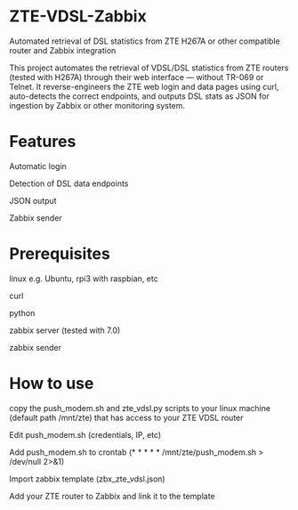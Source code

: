 # ZTE-VDSL-Zabbix
Automated retrieval of DSL statistics from ZTE H267A or other compatible router and Zabbix integration

This project automates the retrieval of VDSL/DSL statistics from ZTE routers (tested with H267A) through their web interface — without TR-069 or Telnet.
It reverse-engineers the ZTE web login and data pages using curl, auto-detects the correct endpoints, and outputs DSL stats as JSON for ingestion by Zabbix or other monitoring system.

# Features
Automatic login

Detection of DSL data endpoints

JSON output

Zabbix sender

# Prerequisites
linux e.g. Ubuntu, rpi3 with raspbian, etc

curl

python

zabbix server (tested with 7.0)

zabbix sender


# How to use
copy the push_modem.sh and zte_vdsl.py scripts to your linux machine (default path /mnt/zte) that has access to your ZTE VDSL router

Edit push_modem.sh (credentials, IP, etc)

Add push_modem.sh to crontab (* * * * * /mnt/zte/push_modem.sh > /dev/null 2>&1)

Import zabbix template (zbx_zte_vdsl.json)

Add your ZTE router to Zabbix and link it to the template
